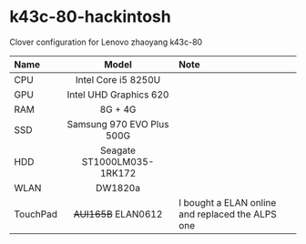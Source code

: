 # k43c-80-hackintosh
Clover configuration for Lenovo zhaoyang k43c-80



| Name     |           Model            | Note |
| :------- | :------------------------: | :--- |
| CPU      |    Intel Core i5 8250U     |      |
| GPU      |   Intel UHD Graphics 620   |      |
| RAM      |          8G + 4G           |      |
| SSD      | Samsung 970 EVO Plus 500G  |      |
| HDD      | Seagate ST1000LM035-1RK172 |      |
| WLAN     |          DW1820a           |      |
| TouchPad |          ~~AUI165B~~ ELAN0612           |   I bought a ELAN online and replaced the ALPS one    |
